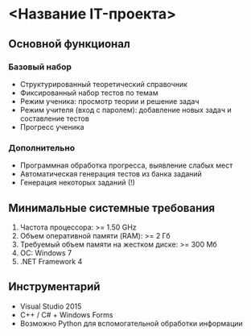 # <Название IT-проекта>

## Основной функционал
### Базовый набор
* Структурированный теоретический справочник
* Фиксированный набор тестов по темам
* Режим ученика: просмотр теории и решение задач
* Режим учителя (вход с паролем): добавление новых задач и составление тестов
* Прогресс ученика
### Дополнительно
* Программная обработка прогресса, выявление слабых мест
* Автоматическая генерация тестов из банка заданий
* Генерация некоторых заданий (!)

## Минимальные системные требования
1. Частота процессора: >= 1.50 GHz
2. Объем оперативной памяти (RAM): >= 2 Гб
3. Требуемый объем памяти на жестком диске: >= 300 Мб
4. ОС: Windows 7
5. .NET Framework 4

## Инструментарий
* Visual Studio 2015
* C++ / C# + Windows Forms
* Возможно Python для вспомогательной обработки информации
